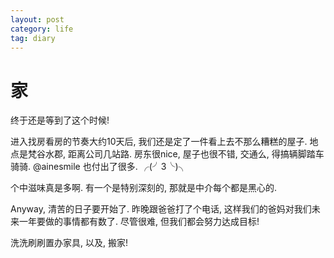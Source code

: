 ```yaml
---
layout: post
category: life
tag: diary
---
```


家
=====

终于还是等到了这个时候!

进入找房看房的节奏大约10天后, 我们还是定了一件看上去不那么糟糕的屋子.
地点是梵谷水郡, 距离公司几站路.
房东很nice, 屋子也很不错, 交通么, 得搞辆脚踏车骑骑.
@ainesmile 也付出了很多. ╭(╯3╰)╮

个中滋味真是多啊.
有一个是特别深刻的, 那就是中介每个都是黑心的.

Anyway, 清苦的日子要开始了.
昨晚跟爸爸打了个电话, 这样我们的爸妈对我们未来一年要做的事情都有数了.
尽管很难, 但我们都会努力达成目标!

洗洗刷刷置办家具, 以及, 搬家!
